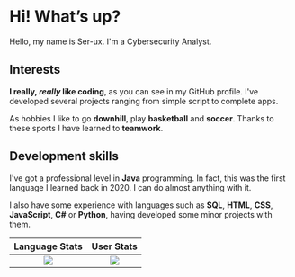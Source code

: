 # Hi! What’s up?

Hello, my name is Ser-ux. I'm a Cybersecurity Analyst.

## Interests

**I really, _really_ like coding**, as you can see in my GitHub profile. I've developed several projects ranging from simple script to complete apps.

As hobbies I like to go **downhill**, play **basketball** and **soccer**. Thanks to these sports I have learned to **teamwork**.

## Development skills

I've got a professional level in **Java** programming. In fact, this was the first language I learned back in 2020. I can do almost anything with it.

I also have some experience with languages such as **SQL**, **HTML**, **CSS**, **JavaScript**, **C#** or **Python**, having developed some minor projects with them.


Language Stats             |  User Stats
:-------------------------:|:-------------------------:
![](https://github-readme-stats.vercel.app/api/top-langs/?username=Serg-ux&langs_count=10&layout=compact&theme=dark&hide_title=true&exclude_repo=DLND,elmctron)  |  ![](https://github-readme-stats.vercel.app/api?username=Serg-ux&count_private=true&show_icons=true&theme=dark&hide_title=false)
